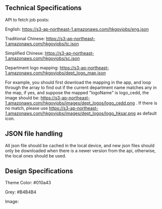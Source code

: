 ## Technical Specifications

API to fetch job posts:

English: https://s3-ap-northeast-1.amazonaws.com/hkgovjobs/eng.json

Traditional Chinese: https://s3-ap-northeast-1.amazonaws.com/hkgovjobs/tc.json

Simplified Chinese: https://s3-ap-northeast-1.amazonaws.com/hkgovjobs/sc.json

Department logo mapping: https://s3-ap-northeast-1.amazonaws.com/hkgovjobs/dept_logo_map.json

For example, you should first download the mapping in the app, and loop through the array to find out if the current department name matches any in the map, if yes, and suppose the mapped "logoName" is logo_cedd, the image should be: https://s3-ap-northeast-1.amazonaws.com/hkgovjobs/images/dept_logos/logo_cedd.png . If there is no match, please use https://s3-ap-northeast-1.amazonaws.com/hkgovjobs/images/dept_logos/logo_hksar.png as default icon.

## JSON file handling
All json file should be cached in the local device, and new json files should only be downloaded when there is a newer version from the api, otherwise, the local ones should be used.

## Design Specifications

Theme Color: #010a43

Grey: #B4B4B4

Image: 

